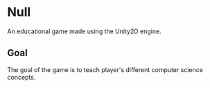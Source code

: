 # Null

An educational game made using the Unity2D engine. 

## Goal
The goal of the game is to teach player's different computer science concepts.
